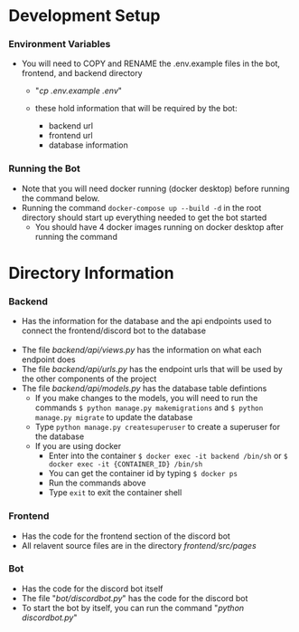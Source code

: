 # Development Setup

### Environment Variables

- You will need to COPY and RENAME the .env.example files in the bot, frontend, and backend directory
    -  "*cp .env.example .env*"

    - these hold information that will be required by the bot:
        - backend url
        - frontend url
        - database information


### Running the Bot
- Note that you will need docker running (docker desktop) before running the command below.
- Running the command `docker-compose up --build -d` in the root directory should start up everything needed to get the bot started
    - You should have 4 docker images running on docker desktop after running the command 


# Directory Information

### Backend
- Has the information for the database and the api endpoints used to connect the frontend/discord bot to the database
<br/> <br/>
- The file *backend/api/views.py* has the information on what each endpoint does
- The file *backend/api/urls.py* has the endpoint urls that will be used by the other components of the project
- The file *backend/api/models.py* has the database table defintions
    - If you make changes to the models, you will need to run the commands `$ python manage.py makemigrations` and `$ python manage.py migrate` to update the database
    - Type `python manage.py createsuperuser` to create a superuser for the database
    - If you are using docker
      - Enter into the container `$ docker exec -it backend /bin/sh` or `$ docker exec -it {CONTAINER_ID} /bin/sh`
      - You can get the container id by typing `$ docker ps`
      - Run the commands above
      - Type `exit` to exit the container shell



### Frontend
- Has the code for the frontend section of the discord bot
- All relavent source files are in the directory *frontend/src/pages*


### Bot
- Has the code for the discord bot itself
- The file "*bot/discordbot.py*" has the code for the discord bot
- To start the bot by itself, you can run the command "*python discordbot.py*"

